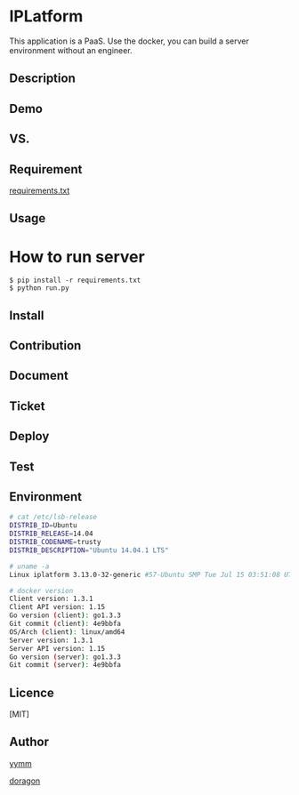 IPLatform
====

This application is a PaaS. Use the docker, you can build a server environment without an engineer. 

## Description

## Demo

## VS. 

## Requirement

[requirements.txt](https://github.com/lazy-night/iplatform/blob/master/requirements.txt)

## Usage

# How to run server

    $ pip install -r requirements.txt
    $ python run.py

## Install

## Contribution

## Document

## Ticket

## Deploy

## Test

## Environment
```sh
# cat /etc/lsb-release
DISTRIB_ID=Ubuntu
DISTRIB_RELEASE=14.04
DISTRIB_CODENAME=trusty
DISTRIB_DESCRIPTION="Ubuntu 14.04.1 LTS"
```

```sh
# uname -a
Linux iplatform 3.13.0-32-generic #57-Ubuntu SMP Tue Jul 15 03:51:08 UTC 2014 x86_64 x86_64 x86_64 GNU/Linux
```

```sh
# docker version
Client version: 1.3.1
Client API version: 1.15
Go version (client): go1.3.3
Git commit (client): 4e9bbfa
OS/Arch (client): linux/amd64
Server version: 1.3.1
Server API version: 1.15
Go version (server): go1.3.3
Git commit (server): 4e9bbfa
```

## Licence

[MIT]

## Author

[yymm](https://github.com/yymm)

[doragon](https://github.com/doragon)
